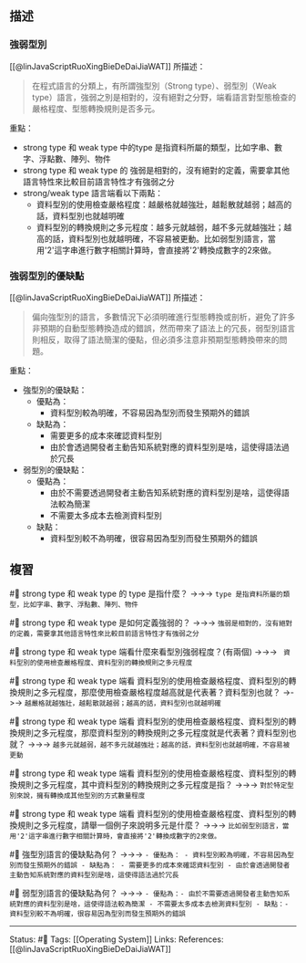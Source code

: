 ## 描述


### 強弱型別
[[@linJavaScriptRuoXingBieDeDaiJiaWAT]] 所描述：
> 在程式語言的分類上，有所謂強型別（Strong type）、弱型別（Weak type）語言，強弱之別是相對的，沒有絕對之分野，端看語言對型態檢查的嚴格程度、型態轉換規則是否多元。

重點：
- strong type 和 weak type 中的type 是指資料所屬的類型，比如字串、數字、浮點數、陣列、物件
- strong type 和 weak type 的 強弱是相對的，沒有絕對的定義，需要拿其他語言特性來比較目前語言特性才有強弱之分
- strong/weak type 語言端看以下兩點：
	- 資料型別的使用檢查嚴格程度：越嚴格就越強壯，越鬆散就越弱；越高的話，資料型別也就越明確
	- 資料型別的轉換規則之多元程度：越多元就越弱，越不多元就越強壯；越高的話，資料型別也就越明確，不容易被更動。比如弱型別語言，當用'2'這字串進行數字相關計算時，會直接將'2'轉換成數字的2來做。


### 強弱型別的優缺點

[[@linJavaScriptRuoXingBieDeDaiJiaWAT]] 所描述：
> 偏向強型別的語言，多數情況下必須明確進行型態轉換或剖析，避免了許多非預期的自動型態轉換造成的錯誤，然而帶來了語法上的冗長，弱型別語言則相反，取得了語法簡潔的優點，但必須多注意非預期型態轉換帶來的問題。


重點：
- 強型別的優缺點：
	- 優點為：
		- 資料型別較為明確，不容易因為型別而發生預期外的錯誤
	- 缺點為：
		- 需要更多的成本來確認資料型別
		- 由於會透過開發者主動告知系統對應的資料型別是啥，這使得語法過於冗長
- 弱型別的優缺點：
	- 優點為：
		- 由於不需要透過開發者主動告知系統對應的資料型別是啥，這使得語法較為簡潔
		- 不需要太多成本去檢測資料型別
	- 缺點：
		- 資料型別較不為明確，很容易因為型別而發生預期外的錯誤

## 複習
#🧠 strong type 和 weak type 的 type 是指什麼？ ->->-> `type 是指資料所屬的類型，比如字串、數字、浮點數、陣列、物件`
<!--SR:!2023-03-08,130,250-->

#🧠 strong type 和 weak type 是如何定義強弱的？ ->->-> `強弱是相對的，沒有絕對的定義，需要拿其他語言特性來比較目前語言特性才有強弱之分`
<!--SR:!2022-11-26,71,250-->

#🧠  strong type 和 weak type 端看什麼來看型別強弱程度？(有兩個) ->->-> ` 資料型別的使用檢查嚴格程度、資料型別的轉換規則之多元程度`
<!--SR:!2022-11-15,63,250-->

#🧠 strong type 和 weak type 端看 資料型別的使用檢查嚴格程度、資料型別的轉換規則之多元程度，那麼使用檢查嚴格程度越高就是代表著？資料型別也就？ ->->-> `越嚴格就越強壯，越鬆散就越弱；越高的話，資料型別也就越明確`
<!--SR:!2022-11-30,74,250-->

#🧠 strong type 和 weak type 端看 資料型別的使用檢查嚴格程度、資料型別的轉換規則之多元程度，那麼資料型別的轉換規則之多元程度就是代表著？資料型別也就？ ->->-> `越多元就越弱，越不多元就越強壯；越高的話，資料型別也就越明確，不容易被更動`
<!--SR:!2022-11-29,73,250-->

#🧠 strong type 和 weak type 端看 資料型別的使用檢查嚴格程度、資料型別的轉換規則之多元程度，其中資料型別的轉換規則之多元程度是指？ ->->-> `對於特定型別來說，擁有轉換成其他型別的方式數量程度`
<!--SR:!2022-11-24,69,250-->


#🧠 strong type 和 weak type 端看 資料型別的使用檢查嚴格程度、資料型別的轉換規則之多元程度，請舉一個例子來說明多元是什麼？ ->->-> `比如弱型別語言，當用'2'這字串進行數字相關計算時，會直接將'2'轉換成數字的2來做。`
<!--SR:!2023-03-18,136,250-->


#🧠 強型別語言的優缺點為何？ ->->-> `- 優點為： - 資料型別較為明確，不容易因為型別而發生預期外的錯誤 - 缺點為： - 需要更多的成本來確認資料型別 - 由於會透過開發者主動告知系統對應的資料型別是啥，這使得語法過於冗長`
<!--SR:!2023-04-04,148,250-->

#🧠 弱型別語言的優缺點為何？ ->->-> `- 優點為：- 由於不需要透過開發者主動告知系統對應的資料型別是啥，這使得語法較為簡潔 - 不需要太多成本去檢測資料型別 - 缺點：- 資料型別較不為明確，很容易因為型別而發生預期外的錯誤`
<!--SR:!2022-11-29,73,250-->


---
Status: #🌱 
Tags:
[[Operating System]] 
Links:
References:
[[@linJavaScriptRuoXingBieDeDaiJiaWAT]]